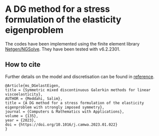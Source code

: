 # A DG method for a stress formulation of the elasticity eigenproblem

The codes have been implemented using the finite element library [Netgen/NGSolve](https://ngsolve.org).
They have been tested with v6.2.2301.

## How to cite
Further details on the model and discretisation can be found in  [reference](http://doi.org/10.1016/j.camwa.2023.01.022).

```
@Article{ms_DGelastEigen,
title = {Symmetric mixed discontinuous Galerkin methods for linear viscoelasticity}, 
AUTHOR = {Meddahi, Salim},
title = {A DG method for a stress formulation of the elasticity 
eigenproblem with strongly imposed symmetry},
journal = {Computers & Mathematics with Applications},
volume = {135},
year = {2023},
doi = {https://doi.org/10.1016/j.camwa.2023.01.022}
}
```
